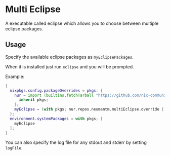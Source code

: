 # Multi Eclipse

A executable called eclipse which allows you to choose between multiple eclipse packages.

## Usage

Specify the available eclipse packages as `myEclipsePackages`.

When it is installed just run `eclipse` and you will be prompted.

Example:
```nix
{
  nixpkgs.config.packageOverrides = pkgs: {
    nur = import (builtins.fetchTarball "https://github.com/nix-community/NUR/archive/master.tar.gz") {
      inherit pkgs;
    };
    myEclipse = (with pkgs; nur.repos.neumantm.multiEclipse.override { myEclipsePackages = with eclipses; [eclipse-sdk eclipse-modeling]; });
  };
  environment.systemPackages = with pkgs; [
    myEclipse
  ];
}
```

You can also specify the log file for any stdout and stderr by setting `logFile`.
